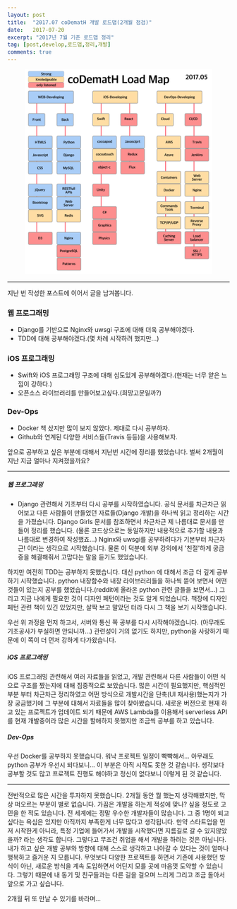 ```yaml
---
layout: post
title:  "2017.07 coDematH 개발 로드맵(2개월 점검)"
date:   2017-07-20
excerpt: "2017년 7월 기준 로드맵 정리"
tag: [post,develop,로드맵,정리,개발]
comments: true
---
```


<figure>
	<img src="https://github.com/CodeMath/codemath.github.io/blob/master/assets/img/media/2017.05-LoadMap.png?raw=true">
</figure>

* * *

지난 번 작성한 포스트에 이어서 글을 남겨봅니다.

### 웹 프로그래밍
* Django를 기반으로 Nginx와 uwsgi 구조에 대해 더욱 공부해야겠다.
* TDD에 대해 공부해야겠다.(몇 차례 시작하려 했지만...)

### iOS 프로그래밍
* Swift와 iOS 프로그래밍 구조에 대해 심도있게 공부해야겠다.(현재는 너무 얕은 느낌이 강하다.)
* 오픈소스 라이브러리를 만들어보고싶다.(희망고문일까?)

### Dev-Ops
* Docker 책 샀지만 많이 보지 않았다. 제대로 다시 공부하자.
* Github와 연계된 다양한 서비스들(Travis 등등)을 사용해보자.


앞으로 공부하고 싶은 부분에 대해서 지난번 시간에 정리를 했었습니다. 벌써 2개월이 지난 지금 얼마나 지켜졌을까요?

* * *

##### 웹 프로그래밍

* Django 관련해서 기초부터 다시 공부를 시작하였습니다. 공식 문서를 차근차근 읽어보고 다른 사람들이 만들었던 자료들(Django 개발)을 하나씩 읽고 정리하는 시간을 가졌습니다. Django Girls 문서를 참조하면서 차근차근 제 나름대로 문서를 만들어 정리를 했습니다. (물론 코드상으로는 동일하지만 내용적으로 추가할 내용과 나름대로 변경하여 작성했죠...) Nginx와 uwsgi를 공부하려다가 기본부터 차근차근! 이라는 생각으로 시작했습니다. 물론 이 덕분에 외부 강의에서 '친절'하게 궁금증을 해결해줘서 고맙다는 말을 듣기도 했었습니다. 

하지만 여전히 TDD는 공부하지 못했습니다. 대신 python 에 대해서 조금 더 깊게 공부하기 시작했습니다. python 내장함수와 내장 라이브러리들을 하나씩 뜯어 보면서 어떤 것들이 있는지 공부를 했었습니다.(reddit에 올라온 python 관련 글들을 보면서...) 그리고 지금 나에게 필요한 것이 디자인 페턴이라는 것도 알게 되었습니다. 책장에 디자인 페턴 관련 책이 있긴 있었지만, 살짝 보고 말았던 터라 다시 그 책을 보기 시작했습니다.


우선 위 과정을 먼저 하고서, 서버와 통신 쪽 공부를 다시 시작해야겠습니다. (아무래도 기초공사가 부실하면 안되니까...) 관련성이 거의 없기도 하지만, python을 사랑하기 때문에 이 쪽이 더 먼저 강하게 다가왔습니다.


##### iOS 프로그래밍

iOS 프로그래밍 관련해서 여러 자료들을 읽었고, 개발 관련해서 다른 사람들이 어떤 식으로 구조를 짰는지에 대해 집중적으로 보았습니다. 많은 시간이 필요했지만, 핵심적인 부분 부터 차근차근 정리하였고 어떤 방식으로 개발시간을 단축(UI 재사용)했는지가 가장 궁금했기에 그 부분에 대해서 자료들을 많이 찾아봤습니다. 새로운 버전으로 현재 하고 있는 프로젝트가 업데이트 되기 때문에 AWS Lambda를 이용해서 serverless API를 현재 개발중이라 많은 시간을 할애하지 못했지만 조금씩 공부를 하고 있습니다. 


##### Dev-Ops

우선 Docker를 공부하지 못했습니다. 워낙 프로젝트 일정이 빡빡해서... 아무래도 python 공부가 우선시 되다보니... 이 부분은 아직 시작도 못한 것 같습니다. 생각보다 공부할 것도 많고 프로젝트 진행도 해야하고 정신이 없다보니 이렇게 된 것 같습니다.



* * *


전반적으로 많은 시간을 투자하지 못했습니다. 2개월 동안 뭘 했는지 생각해봤지만, 막상 떠오르는 부분이 별로 없습니다. 가끔은 개발을 하는게 적성에 맞나? 싶을 정도로 고민을 한 적도 있습니다. 전 세계에는 정말 우수한 개발자들이 많습니다. 그 중 1명이 되고 싶다는 욕심은 있지만 아직까지 부족한게 너무 많다고 생각됩니다. 만약 스타트업을 먼저 시작한게 아니라, 특정 기업에 들어가서 개발을 시작했다면 지름길로 갈 수 있지않았을까? 라는 생각도 합니다. 그렇다고 무조건 취업을 해서 개발을 하려는 것은 아닙니다. 내가 하고 싶은 개발 공부와 방향에 대해 스스로 생각하고 나아갈 수 있다는 것이 얼마나 행복하고 즐거운 지 모릅니다. 무엇보다 다양한 프로젝트를 하면서 기존에 사용했던 방식이 아닌, 새로운 방식을 계속 도입하면서 어딘지 모를 곳에 마음껏 도약할 수 있습니다. 그렇기 때문에 내 동기 및 친구들과는 다른 길을 걸으며 느리게 그리고 조금 돌아서 앞으로 가고 싶습니다.


2개월 뒤 또 만날 수 있기를 바라며...

